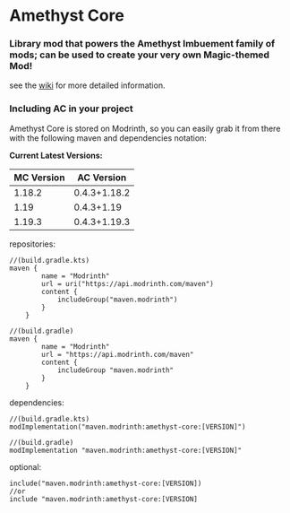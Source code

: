 # Amethyst Core

### Library mod that powers the Amethyst Imbuement family of mods; can be used to create your very own Magic-themed Mod!
see the [wiki](https://github.com/fzzyhmstrs/ac/wiki) for more detailed information.

### Including AC in your project
Amethyst Core is stored on Modrinth, so you can easily grab it from there with the following maven and dependencies notation:

**Current Latest Versions:**

MC Version | AC Version
---|----
1.18.2 | 0.4.3+1.18.2
1.19 | 0.4.3+1.19
1.19.3 | 0.4.3+1.19.3

repositories:
```
//(build.gradle.kts)
maven {
        name = "Modrinth"
        url = uri("https://api.modrinth.com/maven")
        content {
            includeGroup("maven.modrinth")
        }
    }
```
```
//(build.gradle)
maven {
        name = "Modrinth"
        url = "https://api.modrinth.com/maven"
        content {
            includeGroup "maven.modrinth"
        }
    }
```

dependencies:
```
//(build.gradle.kts)
modImplementation("maven.modrinth:amethyst-core:[VERSION]")
```
```
//(build.gradle)
modImplementation "maven.modrinth:amethyst-core:[VERSION]"
```

optional:
```
include("maven.modrinth:amethyst-core:[VERSION])
//or
include "maven.modrinth:amethyst-core:[VERSION]
```
